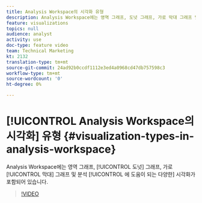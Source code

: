 ```yaml
---
title: Analysis Workspace의 시각화 유형
description: Analysis Workspace에는 영역 그래프, 도넛 그래프, 가로 막대 그래프 및 분석에 도움이 되는 많은 다른 시각화가 포함되어 있습니다.
feature: visualizations
topics: null
audience: analyst
activity: use
doc-type: feature video
team: Technical Marketing
kt: 2132
translation-type: tm+mt
source-git-commit: 24ad92b0ccdf1112e3ed4a0968cd47db757598c3
workflow-type: tm+mt
source-wordcount: '0'
ht-degree: 0%

---
```



# [!UICONTROL Analysis Workspace의 시각화] 유형 {#visualization-types-in-analysis-workspace}

Analysis Workspace에는 영역 그래프, [!UICONTROL 도넛] 그래프, 가로 [!UICONTROL 막대] 그래프 및 분석 [!UICONTROL 에 도움이 되는 다양한] 시각화가포함되어 있습니다.

>[!VIDEO](https://video.tv.adobe.com/v/23994/?quality=12)
